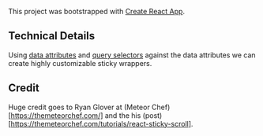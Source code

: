 This project was bootstrapped with [Create React App](https://github.com/facebookincubator/create-react-app).

## Technical Details

Using [data attributes](https://developer.mozilla.org/en-US/docs/Learn/HTML/Howto/Use_data_attributes) and [query selectors](https://developer.mozilla.org/en-US/docs/Web/API/Document/querySelector) against the data attributes we can create highly customizable sticky wrappers.

## Credit

Huge credit goes to Ryan Glover at (Meteor Chef)[https://themeteorchef.com/] and the his (post)[https://themeteorchef.com/tutorials/react-sticky-scroll].
